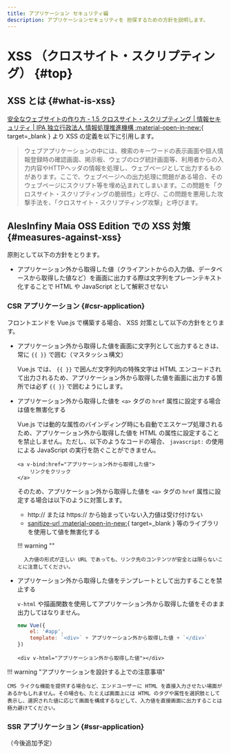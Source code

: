 ```yaml
---
title: アプリケーション セキュリティ編
description: アプリケーションセキュリティを 担保するための方針を説明します。
---
```


# XSS （クロスサイト・スクリプティング） {#top}

## XSS とは {#what-is-xss}

<!-- textlint-disable ja-technical-writing/sentence-length -->

[安全なウェブサイトの作り方 - 1.5 クロスサイト・スクリプティング | 情報セキュリティ | IPA 独立行政法人 情報処理推進機構 :material-open-in-new:](https://www.ipa.go.jp/security/vuln/websecurity/cross-site-scripting.html){ target=_blank } より XSS の定義を以下に引用します。

<!-- textlint-enable ja-technical-writing/sentence-length -->

<!-- textlint-disable -->

> ウェブアプリケーションの中には、検索のキーワードの表示画面や個人情報登録時の確認画面、掲示板、ウェブのログ統計画面等、利用者からの入力内容やHTTPヘッダの情報を処理し、ウェブページとして出力するものがあります。ここで、ウェブページへの出力処理に問題がある場合、そのウェブページにスクリプト等を埋め込まれてしまいます。この問題を「クロスサイト・スクリプティングの脆弱性」と呼び、この問題を悪用した攻撃手法を、「クロスサイト・スクリプティング攻撃」と呼びます。

<!-- textlint-enable -->

## AlesInfiny Maia OSS Edition での XSS 対策 {#measures-against-xss}

原則として以下の方針をとります。

- アプリケーション外から取得した値（クライアントからの入力値、データベースから取得した値など）を画面に出力する際は文字列をプレーンテキスト化することで HTML や JavaScript として解釈させない

### CSR アプリケーション {#csr-application}

フロントエンドを Vue.js で構築する場合、 XSS 対策として以下の方針をとります。

- アプリケーション外から取得した値を画面に文字列として出力するときは、常に `{{ }}` で囲む（マスタッシュ構文）

    Vue.js では、 `{{ }}` で囲んだ文字列内の特殊文字は HTML エンコードされて出力されるため、アプリケーション外から取得した値を画面に出力する箇所では必ず `{{ }}` で囲むようにします。

- アプリケーション外から取得した値を `<a>` タグの `href` 属性に設定する場合は値を無害化する

    Vue.js では動的な属性のバインディング時にも自動でエスケープ処理されるため、アプリケーション外から取得した値を HTML の属性に設定することを禁止しません。ただし、以下のようなコードの場合、 `javascript:` の使用による JavaScript の実行を防ぐことができません。

    ```vue
    <a v-bind:href="アプリケーション外から取得した値">
        リンクをクリック
    </a>
    ```

    そのため、アプリケーション外から取得した値を `<a>` タグの `href` 属性に設定する場合は以下のように対策します。

    - http:// または https:// から始まっていない入力値は受け付けない
    - [sanitize-url :material-open-in-new:](https://www.npmjs.com/package/@braintree/sanitize-url){ target=_blank } 等のライブラリを使用して値を無害化する

    !!! warning ""

        入力値の形式が正しい URL であっても、リンク先のコンテンツが安全とは限らないことに注意してください。

- アプリケーション外から取得した値をテンプレートとして出力することを禁止する

    `v-html` や描画関数を使用してアプリケーション外から取得した値をそのまま出力してはなりません。

    ```js title="XSS に対して脆弱なコード例①"
    new Vue({
        el: '#app',
        template: `<div>` + アプリケーション外から取得した値 + `</div>`
    })
    ```

    ```vue title="XSS に対して脆弱なコード例②"
    <div v-html="アプリケーション外から取得した値"></div>
    ```

!!! warning "アプリケーションを設計する上での注意事項"

    CMS ライクな機能を提供する場合など、エンドユーザーに HTML を直接入力させたい場面があるかもしれません。その場合も、たとえば画面上には HTML のタグや属性を選択肢として表示し、選択された値に応じて画面を構成するなどして、入力値を直接画面に出力することは極力避けてください。

### SSR アプリケーション {#ssr-application}

（今後追加予定）
